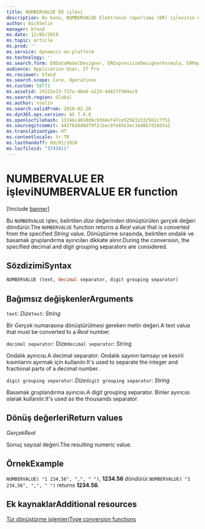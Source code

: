 ```yaml
---
title: NUMBERVALUE ER işlevi
description: Bu konu, NUMBERVALUE Elektronik raporlama (ER) işlevinin nasıl kullanıldığı hakkında bilgi sağlar.
author: NickSelin
manager: kfend
ms.date: 12/05/2019
ms.topic: article
ms.prod: ''
ms.service: dynamics-ax-platform
ms.technology: ''
ms.search.form: ERDataModelDesigner, ERExpressionDesignerFormula, ERMappedFormatDesigner, ERModelMappingDesigner
audience: Application User, IT Pro
ms.reviewer: kfend
ms.search.scope: Core, Operations
ms.custom: 58771
ms.assetid: 24223e13-727a-4be6-a22d-4d427f504ac9
ms.search.region: Global
ms.author: nselin
ms.search.validFrom: 2016-02-28
ms.dyn365.ops.version: AX 7.0.0
ms.openlocfilehash: 13346c4810d6c93d4ef47ce525831332562c7f51
ms.sourcegitcommit: 445f6d8d0df9f2cbac97e85e3ec3ed8b7d18d3a2
ms.translationtype: HT
ms.contentlocale: tr-TR
ms.lasthandoff: 09/01/2020
ms.locfileid: "3743411"
---
```

# <a name="numbervalue-er-function"></a><span data-ttu-id="fcbb5-103">NUMBERVALUE ER işlevi</span><span class="sxs-lookup"><span data-stu-id="fcbb5-103">NUMBERVALUE ER function</span></span>

[!include [banner](../includes/banner.md)]

<span data-ttu-id="fcbb5-104">Bu `NUMBERVALUE` işlev, belirtilen *dize* değerinden dönüştürülen *gerçek* değeri döndürür.</span><span class="sxs-lookup"><span data-stu-id="fcbb5-104">The `NUMBERVALUE` function returns a *Real* value that is converted from the specified *String* value.</span></span> <span data-ttu-id="fcbb5-105">Dönüştürme sırasında, belirtilen ondalık ve basamak gruplandırma ayırıcıları dikkate alınır.</span><span class="sxs-lookup"><span data-stu-id="fcbb5-105">During the conversion, the specified decimal and digit grouping separators are considered.</span></span>

## <a name="syntax"></a><span data-ttu-id="fcbb5-106">Sözdizimi</span><span class="sxs-lookup"><span data-stu-id="fcbb5-106">Syntax</span></span>

```vb
NUMBERVALUE (text, decimal separator, digit grouping separator)
```

## <a name="arguments"></a><span data-ttu-id="fcbb5-107">Bağımsız değişkenler</span><span class="sxs-lookup"><span data-stu-id="fcbb5-107">Arguments</span></span>

<span data-ttu-id="fcbb5-108">`text`: *Dize*</span><span class="sxs-lookup"><span data-stu-id="fcbb5-108">`text`: *String*</span></span>

<span data-ttu-id="fcbb5-109">Bir *Gerçek* numarasına dönüştürülmesi gereken metin değeri.</span><span class="sxs-lookup"><span data-stu-id="fcbb5-109">A text value that must be converted to a *Real* number.</span></span>

<span data-ttu-id="fcbb5-110">`decimal separator`: Dize</span><span class="sxs-lookup"><span data-stu-id="fcbb5-110">`decimal separator`: String</span></span>

<span data-ttu-id="fcbb5-111">Ondalık ayırıcısı.</span><span class="sxs-lookup"><span data-stu-id="fcbb5-111">A decimal separator.</span></span> <span data-ttu-id="fcbb5-112">Ondalık sayının tamsayı ve kesirli kısımlarını ayırmak için kullanılır.</span><span class="sxs-lookup"><span data-stu-id="fcbb5-112">It's used to separate the integer and fractional parts of a decimal number.</span></span>

<span data-ttu-id="fcbb5-113">`digit grouping separator`: *Dize*</span><span class="sxs-lookup"><span data-stu-id="fcbb5-113">`digit grouping separator`: *String*</span></span>

<span data-ttu-id="fcbb5-114">Basamak gruplandırma ayırıcısı.</span><span class="sxs-lookup"><span data-stu-id="fcbb5-114">A digit grouping separator.</span></span> <span data-ttu-id="fcbb5-115">Binler ayırıcısı olarak kullanılır.</span><span class="sxs-lookup"><span data-stu-id="fcbb5-115">It's used as the thousands separator.</span></span>

## <a name="return-values"></a><span data-ttu-id="fcbb5-116">Dönüş değerleri</span><span class="sxs-lookup"><span data-stu-id="fcbb5-116">Return values</span></span>

<span data-ttu-id="fcbb5-117">*Gerçek*</span><span class="sxs-lookup"><span data-stu-id="fcbb5-117">*Real*</span></span>

<span data-ttu-id="fcbb5-118">Sonuç sayısal değeri.</span><span class="sxs-lookup"><span data-stu-id="fcbb5-118">The resulting numeric value.</span></span>

## <a name="example"></a><span data-ttu-id="fcbb5-119">Örnek</span><span class="sxs-lookup"><span data-stu-id="fcbb5-119">Example</span></span>

<span data-ttu-id="fcbb5-120">`NUMBERVALUE( "1 234,56", ",", " ")`, **1234.56** döndürür.</span><span class="sxs-lookup"><span data-stu-id="fcbb5-120">`NUMBERVALUE( "1 234,56", ",", " ")` returns **1234.56**.</span></span>

## <a name="additional-resources"></a><span data-ttu-id="fcbb5-121">Ek kaynaklar</span><span class="sxs-lookup"><span data-stu-id="fcbb5-121">Additional resources</span></span>

[<span data-ttu-id="fcbb5-122">Tür dönüştürme işlemleri</span><span class="sxs-lookup"><span data-stu-id="fcbb5-122">Type conversion functions</span></span>](er-functions-category-type-conversion.md)
